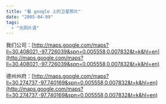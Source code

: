 ```yaml
---
title: "看 google 上的卫星照片"
date: "2005-04-09"
tags: 
  - "光阴片语"
---
```


我们公司：[http://maps.google.com/maps?ll=30.408021,-97.726039&spn=0.005558,0.007832&t=k&hl=en](http://maps.google.com/maps?ll=30.408021,-97.726039&spn=0.005558,0.007832&t=k&hl=en)

德州州府：[http://maps.google.com/maps?ll=30.274737,-97.740169&spn=0.005558,0.007832&t=k&hl=en](http://maps.google.com/maps?ll=30.274737,-97.740169&spn=0.005558,0.007832&t=k&hl=en)
